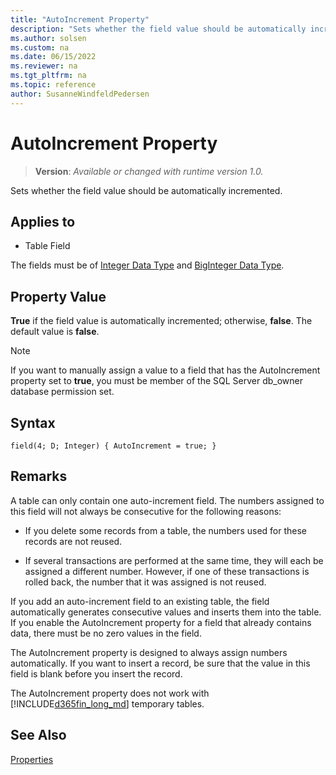 ```yaml
---
title: "AutoIncrement Property"
description: "Sets whether the field value should be automatically incremented."
ms.author: solsen
ms.custom: na
ms.date: 06/15/2022
ms.reviewer: na
ms.tgt_pltfrm: na
ms.topic: reference
author: SusanneWindfeldPedersen
---
```

[//]: # (START>DO_NOT_EDIT)
[//]: # (IMPORTANT:Do not edit any of the content between here and the END>DO_NOT_EDIT.)
[//]: # (Any modifications should be made in the .xml files in the ModernDev repo.)
# AutoIncrement Property
> **Version**: _Available or changed with runtime version 1.0._

Sets whether the field value should be automatically incremented.

## Applies to
-   Table Field

[//]: # (IMPORTANT: END>DO_NOT_EDIT)

The fields must be of [Integer Data Type](../methods-auto/library.md) and [BigInteger Data Type](../methods-auto/library.md).

## Property Value  

**True** if the field value is automatically incremented; otherwise, **false**. The default value is **false**.  
  
> [!NOTE]  
> If you want to manually assign a value to a field that has the AutoIncrement property set to **true**, you must be member of the SQL Server db_owner database permission set.  

## Syntax

```AL
field(4; D; Integer) { AutoIncrement = true; }
```

## Remarks  
A table can only contain one auto-increment field. The numbers assigned to this field will not always be consecutive for the following reasons:  
  
- If you delete some records from a table, the numbers used for these records are not reused.  
  
- If several transactions are performed at the same time, they will each be assigned a different number. However, if one of these transactions is rolled back, the number that it was assigned is not reused.  
  
If you add an auto-increment field to an existing table, the field automatically generates consecutive values and inserts them into the table. If you enable the AutoIncrement property for a field that already contains data, there must be no zero values in the field.  
  
The AutoIncrement property is designed to always assign numbers automatically. If you want to insert a record, be sure that the value in this field is blank before you insert the record.  
  
The AutoIncrement property does not work with [!INCLUDE[d365fin_long_md](../includes/d365fin_long_md.md)] temporary tables.  
  
## See Also  
 [Properties](devenv-properties.md)